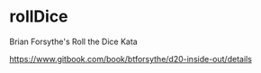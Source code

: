 # rollDice

Brian Forsythe's Roll the Dice Kata

https://www.gitbook.com/book/btforsythe/d20-inside-out/details
